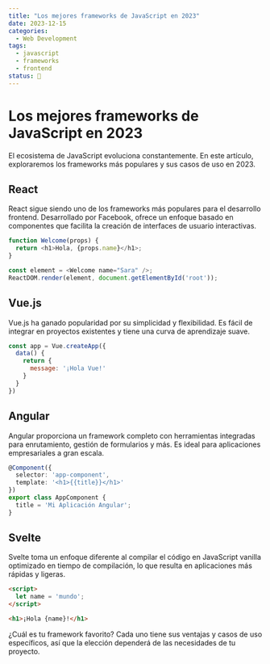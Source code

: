 ```yaml
---
title: "Los mejores frameworks de JavaScript en 2023"
date: 2023-12-15
categories: 
  - Web Development
tags:
  - javascript
  - frameworks
  - frontend
status: 📌
---
```


# Los mejores frameworks de JavaScript en 2023

El ecosistema de JavaScript evoluciona constantemente. En este artículo, exploraremos los frameworks más populares y sus casos de uso en 2023.

## React

React sigue siendo uno de los frameworks más populares para el desarrollo frontend. Desarrollado por Facebook, ofrece un enfoque basado en componentes que facilita la creación de interfaces de usuario interactivas.

```javascript
function Welcome(props) {
  return <h1>Hola, {props.name}</h1>;
}

const element = <Welcome name="Sara" />;
ReactDOM.render(element, document.getElementById('root'));
```

## Vue.js

Vue.js ha ganado popularidad por su simplicidad y flexibilidad. Es fácil de integrar en proyectos existentes y tiene una curva de aprendizaje suave.

```javascript
const app = Vue.createApp({
  data() {
    return {
      message: '¡Hola Vue!'
    }
  }
})
```

## Angular

Angular proporciona un framework completo con herramientas integradas para enrutamiento, gestión de formularios y más. Es ideal para aplicaciones empresariales a gran escala.

```typescript
@Component({
  selector: 'app-component',
  template: '<h1>{{title}}</h1>'
})
export class AppComponent {
  title = 'Mi Aplicación Angular';
}
```

## Svelte

Svelte toma un enfoque diferente al compilar el código en JavaScript vanilla optimizado en tiempo de compilación, lo que resulta en aplicaciones más rápidas y ligeras.

```html
<script>
  let name = 'mundo';
</script>

<h1>¡Hola {name}!</h1>
```

¿Cuál es tu framework favorito? Cada uno tiene sus ventajas y casos de uso específicos, así que la elección dependerá de las necesidades de tu proyecto.